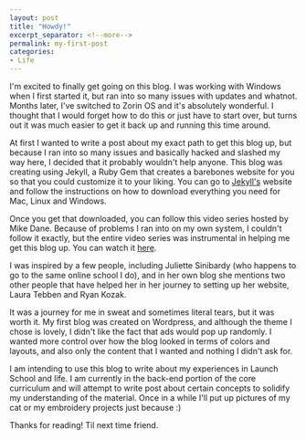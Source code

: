 ```yaml
---
layout: post
title: "Howdy!"
excerpt_separator: <!--more-->
permalink: my-first-post
categories: 
- Life
---
```


I'm excited to finally get going on this blog. I was working with Windows when I first started it, but ran into so many issues with updates and whatnot. Months later, I've switched to Zorin OS and it's absolutely wonderful. I thought that I would forget how to do this or just have to start over, but turns out it was much easier to get it back up and running this time around. 

At first I wanted to write a post about my exact path to get this blog up, but because I ran into so many issues and basically hacked and slashed my way here, I decided that it probably wouldn't help anyone. This blog was creating using Jekyll, a Ruby Gem that creates a barebones website for you so that you could customize it to your liking. You can go to [Jekyll's](https://jekyllrb.com/) website and follow the instructions on how to download everything you need for Mac, Linux and Windows.

<!--more-->

Once you get that downloaded, you can follow this video series hosted by Mike Dane. Because of problems I ran into on my own system, I couldn't follow it exactly, but the entire video series was instrumental in helping me get this blog up. You can watch it [here](https://www.youtube.com/playlist?list=PLLAZ4kZ9dFpOPV5C5Ay0pHaa0RJFhcmcB).

I was inspired by a few people, including Juliette Sinibardy (who happens to go to the same online school I do), and in her own blog she mentions two other people that have helped her in her journey to setting up her website, Laura Tebben and Ryan Kozak. 

It was a journey for me in sweat and sometimes literal tears, but it was worth it. My first blog was created on Wordpress, and although the theme I chose is lovely, I didn't like the fact that ads would pop up randomly. I wanted more control over how the blog looked in terms of colors and layouts, and also only the content that I wanted and nothing I didn't ask for. 

I am intending to use this blog to write about my experiences in Launch School and life. I am currently in the back-end portion of the core curriculum and will attempt to write post about certain concepts to solidify my understanding of the material. Once in a while I'll put up pictures of my cat or my embroidery projects just because :) 

Thanks for reading! Til next time friend.